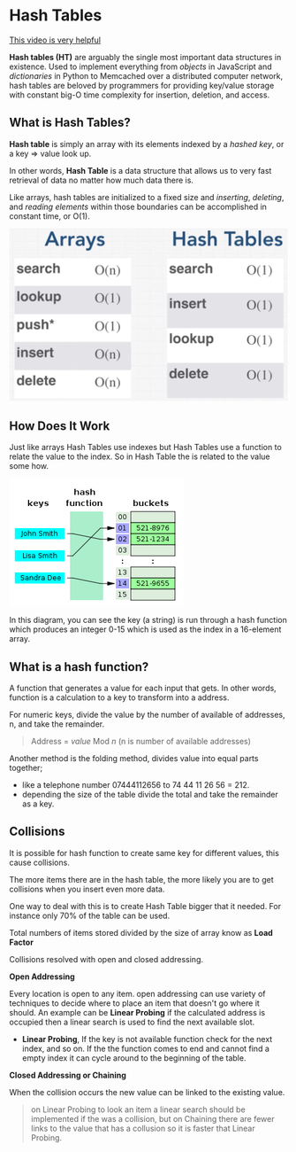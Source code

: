 # Hash Tables

[This video is very helpful](https://www.youtube.com/watch?v=KyUTuwz_b7Q)

**Hash tables (HT)** are arguably the single most important data structures in existence. Used to implement everything from _objects_ in JavaScript and _dictionaries_ in Python to Memcached over a distributed computer network, hash tables are beloved by programmers for providing key/value storage with constant big-O time complexity for insertion, deletion, and access.

## What is Hash Tables?

**Hash table** is simply an array with its elements indexed by a _hashed key_, or a key => value look up.

In other words, **Hash Table** is a data structure that allows us to very fast retrieval of data no matter how much data there is.

Like arrays, hash tables are initialized to a fixed size and _inserting_, _deleting_, and _reading elements_ within those boundaries can be accomplished in constant time, or O(1).

![Arrays vs Hash Tables](img/ArraysVsHashTables.png)

## How Does It Work

Just like arrays Hash Tables use indexes but Hash Tables use a function to relate the value to the index. So in Hash Table the is related to the value some how.

![Hash Table](img/HashTableImage.png)

In this diagram, you can see the key (a string) is run through a hash function which produces an integer 0-15 which is used as the index in a 16-element array.

## What is a hash function?

A function that generates a value for each input that gets. In other words, function is a calculation to a key to transform into a address. 

For numeric keys, divide the value by the number of available of addresses, n, and take the remainder.

> Address = _value_ Mod _n_
(n is number of available addresses)

Another method is the folding method, divides value into equal parts together;
* like a telephone number 07444112656 to 74 44 11 26 56 = 212.
* depending the size of the table divide the total and take the remainder as a key.


## Collisions

It is possible for hash function to create same key for different values, this cause collisions.

The more items there are in the hash table, the more likely you are to get collisions when you insert even more data.

One way to deal with this is to create Hash Table bigger that it needed. For instance only 70% of the table can be used. 

Total numbers of items stored divided by the size of array know as **Load Factor**


Collisions resolved with open and closed addressing.

**Open Addressing**

Every location is open to any item. open addressing can use variety of techniques to decide where to place an item that doesn't go where it should. An example can be **Linear Probing** if the calculated address is occupied then a linear search is used to find the next available slot.

* **Linear Probing**,
If the key is not available function check for the next index, and so on. If the the function comes to end and cannot find a empty index it can cycle around to the beginning of the table. 

**Closed Addressing or Chaining**

When the collision occurs the new value can be linked to the existing value.


> on Linear Probing to look an item a linear search should be implemented if the was a collision, but on Chaining there are fewer links to the value that has a collusion so it is faster that Linear Probing.



